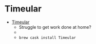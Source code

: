 # Timeular
- [Timeular](https://timeular.com/)
  -  Struggle to get work done at home?
  - 
  - `brew cask install Timeular`
